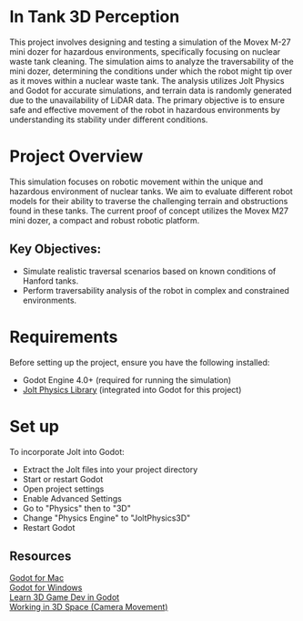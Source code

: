 # In Tank 3D Perception

This project involves designing and testing a simulation of the Movex M-27 mini dozer for hazardous environments, specifically focusing on nuclear waste tank cleaning. The simulation aims to analyze the traversability of the mini dozer, determining the conditions under which the robot might tip over as it moves within a nuclear waste tank. The analysis utilizes Jolt Physics and Godot for accurate simulations, and terrain data is randomly generated due to the unavailability of LiDAR data. The primary objective is to ensure safe and effective movement of the robot in hazardous environments by understanding its stability under different conditions.

# Project Overview
This simulation focuses on robotic movement within the unique and hazardous environment of nuclear tanks. We aim to evaluate different robot models for their ability to traverse the challenging terrain and obstructions found in these tanks. The current proof of concept utilizes the Movex M27 mini dozer, a compact and robust robotic platform.

## Key Objectives:
- Simulate realistic traversal scenarios based on known conditions of Hanford tanks.
- Perform traversability analysis of the robot in complex and constrained environments.

# Requirements
Before setting up the project, ensure you have the following installed:
- Godot Engine 4.0+ (required for running the simulation)
- <a href="https://godotengine.org/asset-library/asset/1918">Jolt Physics Library</a> (integrated into Godot for this project)

# Set up
To incorporate Jolt into Godot:
- Extract the Jolt files into your project directory
- Start or restart Godot
- Open project settings
- Enable Advanced Settings
- Go to "Physics" then to "3D"
- Change "Physics Engine" to "JoltPhysics3D"
- Restart Godot

## Resources
<a href="https://godotengine.org/download/macos/">Godot for Mac</a><br />
<a href="https://godotengine.org/download/windows/">Godot for Windows</a><br />
<a href="https://docs.godotengine.org/en/stable/getting_started/first_3d_game/index.html">Learn 3D Game Dev in Godot</a><br />
<a href="https://docs.godotengine.org/en/stable/tutorials/3d/introduction_to_3d.html#d-viewport">Working in 3D Space (Camera Movement)</a><br />